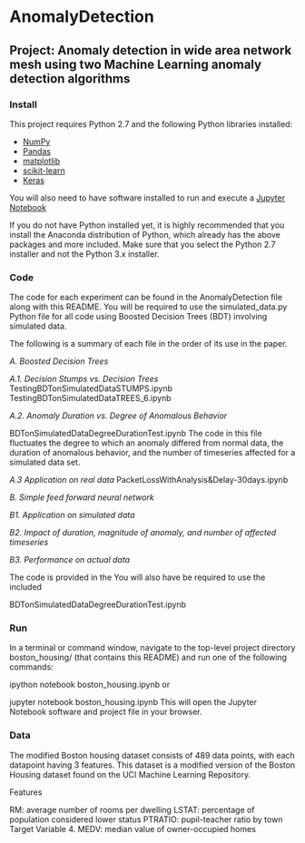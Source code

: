 # AnomalyDetection

## Project: Anomaly detection in wide area network mesh using two Machine Learning anomaly detection algorithms

### Install
This project requires Python 2.7 and the following Python libraries installed:

* [NumPy](http://www.numpy.org/)
* [Pandas](http://pandas.pydata.org/)
* [matplotlib](https://matplotlib.org/)
* [scikit-learn](http://scikit-learn.org/stable/)
* [Keras](https://keras.io/)

You will also need to have software installed to run and execute a [Jupyter Notebook](https://jupyter.org/)

If you do not have Python installed yet, it is highly recommended that you install the Anaconda distribution of Python, which already has the above packages and more included. Make sure that you select the Python 2.7 installer and not the Python 3.x installer.

### Code
The code for each experiment can be found in the AnomalyDetection file along with this README. You will be required to use the simulated_data.py Python file for all code using Boosted Decision Trees (BDT) involving simulated data.

The following is a summary of each file in the order of its use in the paper.

*A. Boosted Decision Trees*

*A.1. Decision Stumps vs. Decision Trees*
TestingBDTonSimulatedDataSTUMPS.ipynb
TestingBDTonSimulatedDataTREES_6.ipynb

*A.2. Anomaly Duration vs. Degree of Anomalous Behavior*

BDTonSimulatedDataDegreeDurationTest.ipynb
The code in this file fluctuates the degree to which an anomaly differed from normal data, the duration of anomalous behavior, and the number of timeseries affected for a simulated data set.

*A.3 Application on real data*
PacketLossWithAnalysis&Delay-30days.ipynb

*B. Simple feed forward neural network*

*B1. Application on simulated data*

*B2. Impact of duration, magnitude of anomaly, and number of affected timeseries*

*B3. Performance on actual data*

The code is provided in the
You will also have be required to use the included 

BDTonSimulatedDataDegreeDurationTest.ipynb

### Run
In a terminal or command window, navigate to the top-level project directory boston_housing/ (that contains this README) and run one of the following commands:

ipython notebook boston_housing.ipynb
or

jupyter notebook boston_housing.ipynb
This will open the Jupyter Notebook software and project file in your browser.

### Data
The modified Boston housing dataset consists of 489 data points, with each datapoint having 3 features. This dataset is a modified version of the Boston Housing dataset found on the UCI Machine Learning Repository.

Features

RM: average number of rooms per dwelling
LSTAT: percentage of population considered lower status
PTRATIO: pupil-teacher ratio by town
Target Variable 4. MEDV: median value of owner-occupied homes
